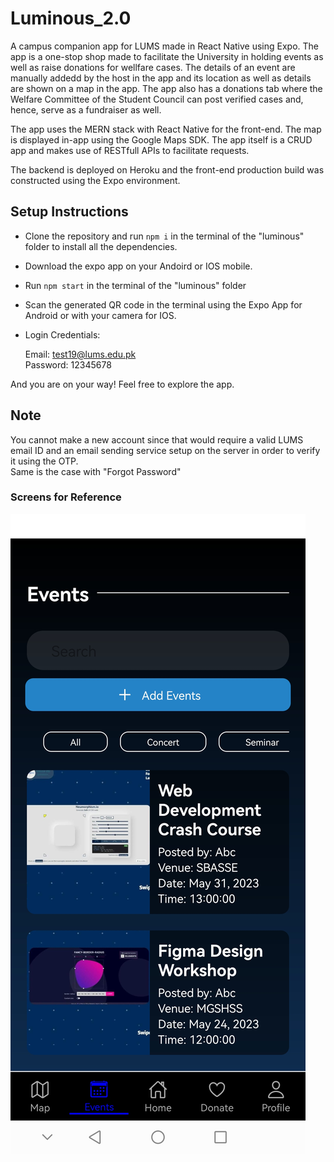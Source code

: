 # Luminous_2.0

A campus companion app for LUMS made in React Native using Expo. The app is a one-stop shop made to facilitate the University in holding events as well as raise donations for wellfare cases. The details of an event are manually addedd by the host in the app and its location as well as details are shown on a map in the app. The app also has a donations tab where the Welfare Committee of the Student Council can post verified cases and, hence, serve as a fundraiser as well.

The app uses the MERN stack with React Native for the front-end. The map is displayed in-app using the Google Maps SDK. The app itself is a CRUD app and makes use of RESTfull APIs to facilitate requests.

The backend is deployed on Heroku and the front-end production build was constructed using the Expo environment.

## Setup Instructions

- Clone the repository and run `npm i` in the terminal of the "luminous" folder to install all the dependencies.
- Download the expo app on your Andoird or IOS mobile.
- Run `npm start` in the terminal of the "luminous" folder
- Scan the generated QR code in the terminal using the Expo App for Android or with your camera for IOS.
- Login Credentials:

    Email: test19@lums.edu.pk  
    Password: 12345678

And you are on your way!
Feel free to explore the app.

## Note

You cannot make a new account since that would require a valid LUMS email ID and an email sending service setup on the server in order to verify it using the OTP.  
Same is the case with "Forgot Password"

### Screens for Reference

![alt text](https://github.com/nibi420/Luminous_2.0/blob/HickeryDickery-patch-1/luminous/assets/luminous1.jpg?raw=true)
